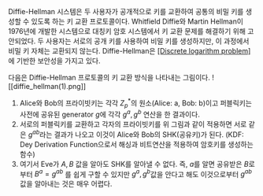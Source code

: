 Diffie-Hellman 시스템은 두 사용자가 공개적으로 키를 교환하여 공통의 비밀 키를 생성할 수 있도록 하는 키 교환 프로토콜이다. Whitfield Diffie와 Martin Hellman이 1976년에 개발한 시스템으로 대칭키 암호 시스템에서 키 교환 문제를 해결하기 위해 고안되었다. 두 사용자는 서로의 공개 키를 사용하여 비밀 키를 생성하지만, 이 과정에서 비밀 키 자체는 교환되지 않는다. Diffie-Hellman은 [[Discrete logarithm problem]](DLP)에 기반한 보안성을 가지고 있다.

다음은 Diffie-Hellman 프로토콜의 키 교환 방식을 나타내는 그림이다.
![[diffie_hellman(1).png]]
1. Alice와 Bob의 프라이빗키는 각각 $Z_p^*$의 원소(Alice: a, Bob: b)이고 퍼블릭키는 사전에 공유된 generator $g$에 각각 $g^a, g^b$ 연산을 한 결과이다.
2. 서로의 퍼블릭키를 교환하고 각자의 프라이빗키를 위 그림과 같이 적용하면 서로 같은 $g^{ab}$라는 결과가 나오고 이것이 Alice와 Bob의 SHK(공유키)가 된다. (KDF: Dey Derivation Function으로서 해싱과 비트연산을 적용하여 암호키를 생성하는 함수)
3. 여기서 Eve가 $A,B$ 값을 알아도 SHK를 알아낼 수 없다. 즉, $a$를 알면 공유받은 $B$로부터 $B^a = g^{ab}$ 를 쉽게 구할 수 있지만 $g^a, g^b$값을 안다고 해도 이것으로부터 $g^{ab}$값을 알아내는 것은 매우 어렵다.